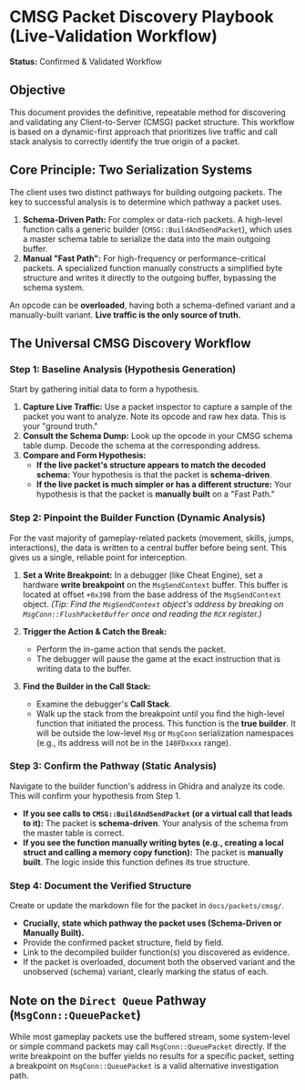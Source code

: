 # CMSG Packet Discovery Playbook (Live-Validation Workflow)

**Status:** Confirmed & Validated Workflow

## Objective

This document provides the definitive, repeatable method for discovering and validating any Client-to-Server (CMSG) packet structure. This workflow is based on a dynamic-first approach that prioritizes live traffic and call stack analysis to correctly identify the true origin of a packet.

## Core Principle: Two Serialization Systems

The client uses two distinct pathways for building outgoing packets. The key to successful analysis is to determine which pathway a packet uses.

1.  **Schema-Driven Path:** For complex or data-rich packets. A high-level function calls a generic builder (`CMSG::BuildAndSendPacket`), which uses a master schema table to serialize the data into the main outgoing buffer.
2.  **Manual "Fast Path":** For high-frequency or performance-critical packets. A specialized function manually constructs a simplified byte structure and writes it directly to the outgoing buffer, bypassing the schema system.

An opcode can be **overloaded**, having both a schema-defined variant and a manually-built variant. **Live traffic is the only source of truth.**

## The Universal CMSG Discovery Workflow

### Step 1: Baseline Analysis (Hypothesis Generation)

Start by gathering initial data to form a hypothesis.

1.  **Capture Live Traffic:** Use a packet inspector to capture a sample of the packet you want to analyze. Note its opcode and raw hex data. This is your "ground truth."
2.  **Consult the Schema Dump:** Look up the opcode in your CMSG schema table dump. Decode the schema at the corresponding address.
3.  **Compare and Form Hypothesis:**
    *   **If the live packet's structure appears to match the decoded schema:** Your hypothesis is that the packet is **schema-driven**.
    *   **If the live packet is much simpler or has a different structure:** Your hypothesis is that the packet is **manually built** on a "Fast Path."

### Step 2: Pinpoint the Builder Function (Dynamic Analysis)

For the vast majority of gameplay-related packets (movement, skills, jumps, interactions), the data is written to a central buffer before being sent. This gives us a single, reliable point for interception.

1.  **Set a Write Breakpoint:** In a debugger (like Cheat Engine), set a hardware **write breakpoint** on the `MsgSendContext` buffer. This buffer is located at offset `+0x398` from the base address of the `MsgSendContext` object.
    *(Tip: Find the `MsgSendContext` object's address by breaking on `MsgConn::FlushPacketBuffer` once and reading the `RCX` register.)*

2.  **Trigger the Action & Catch the Break:**
    *   Perform the in-game action that sends the packet.
    *   The debugger will pause the game at the exact instruction that is writing data to the buffer.

3.  **Find the Builder in the Call Stack:**
    *   Examine the debugger's **Call Stack**.
    *   Walk up the stack from the breakpoint until you find the high-level function that initiated the process. This function is the **true builder**. It will be outside the low-level `Msg` or `MsgConn` serialization namespaces (e.g., its address will not be in the `140FDxxxx` range).

### Step 3: Confirm the Pathway (Static Analysis)

Navigate to the builder function's address in Ghidra and analyze its code. This will confirm your hypothesis from Step 1.

*   **If you see calls to `CMSG::BuildAndSendPacket` (or a virtual call that leads to it):** The packet is **schema-driven**. Your analysis of the schema from the master table is correct.
*   **If you see the function manually writing bytes (e.g., creating a local struct and calling a memory copy function):** The packet is **manually built**. The logic inside this function defines its true structure.

### Step 4: Document the Verified Structure

Create or update the markdown file for the packet in `docs/packets/cmsg/`.

*   **Crucially, state which pathway the packet uses (Schema-Driven or Manually Built).**
*   Provide the confirmed packet structure, field by field.
*   Link to the decompiled builder function(s) you discovered as evidence.
*   If the packet is overloaded, document both the observed variant and the unobserved (schema) variant, clearly marking the status of each.

## Note on the `Direct Queue` Pathway (`MsgConn::QueuePacket`)

While most gameplay packets use the buffered stream, some system-level or simple command packets may call `MsgConn::QueuePacket` directly. If the write breakpoint on the buffer yields no results for a specific packet, setting a breakpoint on `MsgConn::QueuePacket` is a valid alternative investigation path.